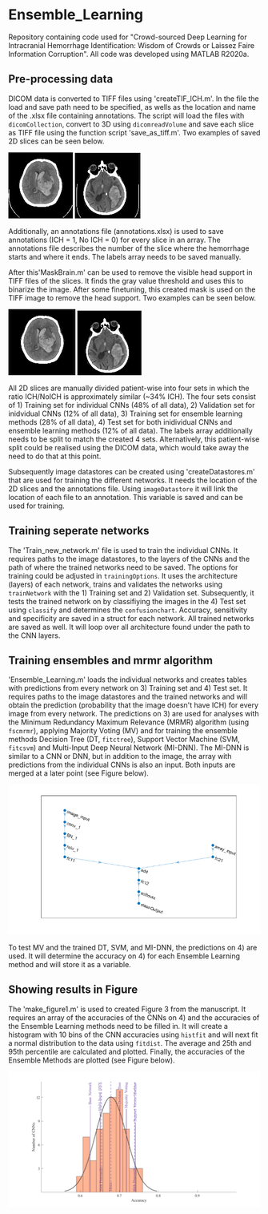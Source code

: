 # Ensemble_Learning
Repository containing code used for "Crowd-sourced Deep Learning for Intracranial Hemorrhage Identification: Wisdom of Crowds or Laissez Faire Information Corruption". All code was developed using MATLAB R2020a.

## Pre-processing data
DICOM data is converted to TIFF files using 'createTIF_ICH.m'. In the file the load and save path need to be specified, as wells as the location and name of the .xlsx file containing annotations. The script will load the files with `dicomCollection`, convert to 3D using `dicomreadVolume` and save each slice as TIFF file using the function script 'save_as_tiff.m'. Two examples of saved 2D slices can be seen below.

![image](/images/im0020_caseT1_noMask.PNG)  ![image](/images/im0245_caseT20_noMask.PNG)

Additionally, an annotations file (annotations.xlsx) is used to save annotations (ICH = 1, No ICH = 0) for every slice in an array. The annotations file describes the number of the slice where the hemorrhage starts and where it ends. The labels array needs to be saved manually.

After this'MaskBrain.m' can be used to remove the visible head support in TIFF files of the slices. It finds the gray value threshold and uses this to binarize the image. After some finetuning, this created mask is used on the TIFF image to remove the head support. Two examples can be seen below.

![image](/images/im0020_caseT1.PNG)   ![image](/images/im0245_caseT20.PNG)

All 2D slices are manually divided patient-wise into four sets in which the ratio ICH/NoICH is approximately similar (~34% ICH). The four sets consist of 1) Training set for individual CNNs (48% of all data), 2) Validation set for inidvidual CNNs (12% of all data), 3) Training set for ensemble learning methods (28% of all data), 4) Test set for both inidividual CNNs and ensemble learning methods (12% of all data). The labels array additionally needs to be split to match the created 4 sets. Alternatively, this patient-wise split could be realised using the DICOM data, which would take away the need to do that at this point.

Subsequently image datastores can be created using 'createDatastores.m' that are used for training the different networks. It needs the location of the 2D slices and the annotations file. Using `imageDatastore` it will link the location of each file to an annotation. This variable is saved and can be used for training. 

## Training seperate networks
The 'Train_new_network.m' file is used to train the individual CNNs. It requires paths to the image datastores, to the layers of the CNNs and the path of where the trained networks need to be saved. The options for training could be adjusted in `trainingOptions`. It uses the architecture (layers) of each network, trains and validates the networks using `trainNetwork` with the 1) Training set and 2) Validation set. Subsequently, it tests the trained network on by classifiying the images in the 4) Test set using `classify` and determines the `confusionchart`. Accuracy, sensitivity and specificity are saved in a struct for each network. All trained networks are saved as well. It will loop over all architecture found under the path to the CNN layers.

## Training ensembles and mrmr algorithm
'Ensemble_Learning.m' loads the individual networks and creates tables with predictions from every network on 3) Training set and 4) Test set. It requires paths to the image datastores and the trained networks and will obtain the prediction (probability that the image doesn't have ICH) for every image from every network. The predictions on 3) are used for analyses with the Minimum Redundancy Maximum Relevance (MRMR) algorithm (using `fscmrmr`), applying Majority Voting (MV) and for training the ensemble methods Decision Tree (DT, `fitctree`), Support Vector Machine (SVM, `fitcsvm`) and Multi-Input Deep Neural Network (MI-DNN). The MI-DNN is similar to a CNN or DNN, but in addition to the image, the array with predictions from the individual CNNs is also an input. Both inputs are merged at a later point (see Figure below).

![image](/images/mi-dnn.png)

To test MV and the trained DT, SVM, and MI-DNN, the predictions on 4) are used.  It will determine the accuracy on 4) for each Ensemble Learning method and will store it as a variable.

## Showing results in Figure
The 'make_figure1.m' is used to created Figure 3 from the manuscript. It requires an array of the accuracies of the CNNs on 4) and the accuracies of the Ensemble Learning methods need to be filled in. It will create a histogram with 10 bins of the CNN accuracies using `histfit` and will next fit a normal distribution to the data using `fitdist`. The average and 25th and 95th percentile are calculated and plotted. Finally, the accuracies of the Ensemble Methods are plotted (see Figure below).

![image](/images/Figure3.png)
